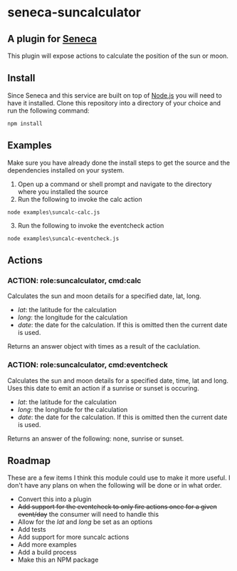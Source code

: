 # seneca-suncalculator

## A plugin for [Seneca](http://senecajs.org) 
This plugin will expose actions to calculate the position of the sun or moon. 

## Install
Since Seneca and this service are built on top of [Node.js](https://nodejs.org) you will need to have it installed.
Clone this repository into a directory of your choice and run the following command:
```
npm install
```

## Examples
Make sure you have already done the install steps to get the source and the dependencies installed on your system. 

1. Open up a command or shell prompt and navigate to the directory where you installed the source
2. Run the following to invoke the calc action

 ```
 node examples\suncalc-calc.js
 ```

3. Run the following to invoke the eventcheck action

 ```
 node examples\suncalc-eventcheck.js
 ```
 
## Actions

### ACTION: role:suncalculator, cmd:calc
Calculates the sun and moon details for a specified date, lat, long.
- _lat_: the latitude for the calculation
- _long_: the longitude for the calculation
- _date_: the date for the calculation. If this is omitted then the current date is used.

Returns an answer object with times as a result of the caclulation. 

### ACTION: role:suncalculator, cmd:eventcheck
Calculates the sun and moon details for a specified date, time, lat and long.  Uses this date to emit an action if a sunrise or sunset is occuring.
- _lat_: the latitude for the calculation
- _long_: the longitude for the calculation
- _date_: the date for the calculation. If this is omitted then the current date is used.

Returns an answer of the following: none, sunrise or sunset.

## Roadmap
These are a few items I think this module could use to make it more useful.  I don't have any plans on
when the following will be done or in what order.
- Convert this into a plugin
- ~~Add support for the eventcheck to only fire actions once for a given event/day~~ the consumer will need to handle this
- Allow for the _lat_ and _long_ be set as an options
- Add tests
- Add support for more suncalc actions
- Add more examples
- Add a build process
- Make this an NPM package